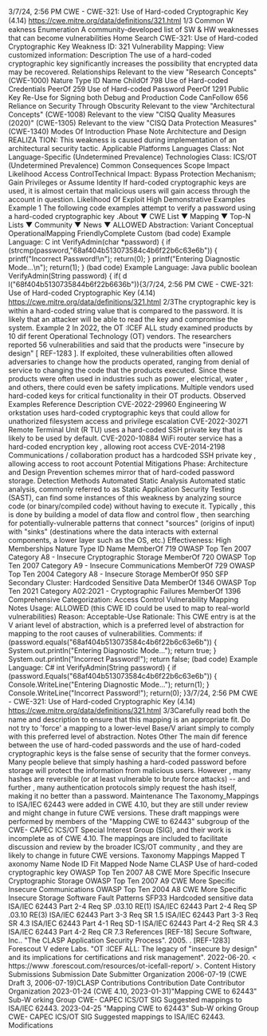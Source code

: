 3/7/24, 2:56 PM CWE - CWE-321: Use of Hard-coded Cryptographic Key (4.14)
https://cwe.mitre.org/data/deﬁnitions/321.html 1/3
Common W eakness Enumeration
A community-developed list of SW & HW weaknesses that can become
vulnerabilities
Home Search
CWE-321: Use of Hard-coded Cryptographic Key
Weakness ID: 321
Vulnerability Mapping: 
View customized information:
 Description
The use of a hard-coded cryptographic key significantly increases the possibility that encrypted data may be recovered.
 Relationships
 Relevant to the view "Research Concepts" (CWE-1000)
Nature Type ID Name
ChildOf 798 Use of Hard-coded Credentials
PeerOf 259 Use of Hard-coded Password
PeerOf 1291 Public Key Re-Use for Signing both Debug and Production Code
CanFollow 656 Reliance on Security Through Obscurity
 Relevant to the view "Architectural Concepts" (CWE-1008)
 Relevant to the view "CISQ Quality Measures (2020)" (CWE-1305)
 Relevant to the view "CISQ Data Protection Measures" (CWE-1340)
 Modes Of Introduction
Phase Note
Architecture and Design REALIZA TION: This weakness is caused during implementation of an architectural security tactic.
 Applicable Platforms
Languages
Class: Not Language-Specific (Undetermined Prevalence)
Technologies
Class: ICS/OT (Undetermined Prevalence)
 Common Consequences
Scope Impact Likelihood
Access ControlTechnical Impact: Bypass Protection Mechanism; Gain Privileges or Assume Identity
If hard-coded cryptographic keys are used, it is almost certain that malicious users will gain access
through the account in question.
 Likelihood Of Exploit
High
 Demonstrative Examples
Example 1
The following code examples attempt to verify a password using a hard-coded cryptographic key .About ▼ CWE List ▼ Mapping ▼ Top-N Lists ▼ Community ▼ News ▼
ALLOWED
Abstraction: Variant
Conceptual OperationalMapping
FriendlyComplete Custom
(bad code) Example Language: C 
int VerifyAdmin(char \*password) {
if (strcmp(password,"68af404b513073584c4b6f22b6c63e6b")) {
printf("Incorrect Password!\n");
return(0);
}
printf("Entering Diagnostic Mode...\n");
return(1);
}
(bad code) Example Language: Java 
public boolean VerifyAdmin(String password) {
if( d l("68f404b5130735844b6f22b6636b")){3/7/24, 2:56 PM CWE - CWE-321: Use of Hard-coded Cryptographic Key (4.14)
https://cwe.mitre.org/data/deﬁnitions/321.html 2/3The cryptographic key is within a hard-coded string value that is compared to the password. It is likely that an attacker will be able to
read the key and compromise the system.
Example 2
In 2022, the OT :ICEF ALL study examined products by 10 dif ferent Operational Technology (OT) vendors. The researchers reported 56
vulnerabilities and said that the products were "insecure by design" [ REF-1283 ]. If exploited, these vulnerabilities often allowed
adversaries to change how the products operated, ranging from denial of service to changing the code that the products executed.
Since these products were often used in industries such as power , electrical, water , and others, there could even be safety
implications.
Multiple vendors used hard-coded keys for critical functionality in their OT products.
 Observed Examples
Reference Description
CVE-2022-29960 Engineering W orkstation uses hard-coded cryptographic keys that could allow for unathorized
filesystem access and privilege escalation
CVE-2022-30271 Remote Terminal Unit (R TU) uses a hard-coded SSH private key that is likely to be used by default.
CVE-2020-10884 WiFi router service has a hard-coded encryption key , allowing root access
CVE-2014-2198 Communications / collaboration product has a hardcoded SSH private key , allowing access to root
account
 Potential Mitigations
Phase: Architecture and Design
Prevention schemes mirror that of hard-coded password storage.
 Detection Methods
Automated Static Analysis
Automated static analysis, commonly referred to as Static Application Security Testing (SAST), can find some instances of this
weakness by analyzing source code (or binary/compiled code) without having to execute it. Typically , this is done by building a
model of data flow and control flow , then searching for potentially-vulnerable patterns that connect "sources" (origins of input)
with "sinks" (destinations where the data interacts with external components, a lower layer such as the OS, etc.)
Effectiveness: High
 Memberships
Nature Type ID Name
MemberOf 719 OWASP Top Ten 2007 Category A8 - Insecure Cryptographic Storage
MemberOf 720 OWASP Top Ten 2007 Category A9 - Insecure Communications
MemberOf 729 OWASP Top Ten 2004 Category A8 - Insecure Storage
MemberOf 950 SFP Secondary Cluster: Hardcoded Sensitive Data
MemberOf 1346 OWASP Top Ten 2021 Category A02:2021 - Cryptographic Failures
MemberOf 1396 Comprehensive Categorization: Access Control
 Vulnerability Mapping Notes
Usage: ALLOWED (this CWE ID could be used to map to real-world vulnerabilities)
Reason: Acceptable-Use
Rationale:
This CWE entry is at the V ariant level of abstraction, which is a preferred level of abstraction for mapping to the root causes of
vulnerabilities.
Comments:
if (password.equals("68af404b513073584c4b6f22b6c63e6b")) {
System.out.println("Entering Diagnostic Mode...");
return true;
}
System.out.println("Incorrect Password!");
return false;
(bad code) Example Language: C# 
int VerifyAdmin(String password) {
if (password.Equals("68af404b513073584c4b6f22b6c63e6b")) {
Console.WriteLine("Entering Diagnostic Mode...");
return(1);
}
Console.WriteLine("Incorrect Password!");
return(0);
}3/7/24, 2:56 PM CWE - CWE-321: Use of Hard-coded Cryptographic Key (4.14)
https://cwe.mitre.org/data/deﬁnitions/321.html 3/3Carefully read both the name and description to ensure that this mapping is an appropriate fit. Do not try to 'force' a mapping to a
lower-level Base/V ariant simply to comply with this preferred level of abstraction.
 Notes
Other
The main dif ference between the use of hard-coded passwords and the use of hard-coded cryptographic keys is the false sense of
security that the former conveys. Many people believe that simply hashing a hard-coded password before storage will protect the
information from malicious users. However , many hashes are reversible (or at least vulnerable to brute force attacks) -- and further ,
many authentication protocols simply request the hash itself, making it no better than a password.
Maintenance
The Taxonomy\_Mappings to ISA/IEC 62443 were added in CWE 4.10, but they are still under review and might change in future
CWE versions. These draft mappings were performed by members of the "Mapping CWE to 62443" subgroup of the CWE- CAPEC
ICS/OT Special Interest Group (SIG), and their work is incomplete as of CWE 4.10. The mappings are included to facilitate
discussion and review by the broader ICS/OT community , and they are likely to change in future CWE versions.
 Taxonomy Mappings
Mapped T axonomy Name Node ID Fit Mapped Node Name
CLASP Use of hard-coded cryptographic key
OWASP Top Ten 2007 A8 CWE More Specific Insecure Cryptographic Storage
OWASP Top Ten 2007 A9 CWE More Specific Insecure Communications
OWASP Top Ten 2004 A8 CWE More Specific Insecure Storage
Software Fault Patterns SFP33 Hardcoded sensitive data
ISA/IEC 62443 Part 2-4 Req SP .03.10 RE(1)
ISA/IEC 62443 Part 2-4 Req SP .03.10 RE(3)
ISA/IEC 62443 Part 3-3 Req SR 1.5
ISA/IEC 62443 Part 3-3 Req SR 4.3
ISA/IEC 62443 Part 4-1 Req SD-1
ISA/IEC 62443 Part 4-2 Req SR 4.3
ISA/IEC 62443 Part 4-2 Req CR 7.3
 References
[REF-18] Secure Software, Inc.. "The CLASP Application Security Process". 2005.
.
[REF-1283] Forescout V edere Labs. "OT :ICEF ALL: The legacy of "insecure by design" and its implications for certifications and
risk management". 2022-06-20. < https://www .forescout.com/resources/ot-icefall-report/ >.
 Content History
 Submissions
Submission Date Submitter Organization
2006-07-19
(CWE Draft 3, 2006-07-19)CLASP
 Contributions
Contribution Date Contributor Organization
2023-01-24
(CWE 4.10, 2023-01-31)"Mapping CWE to 62443" Sub-W orking Group CWE- CAPEC ICS/OT SIG
Suggested mappings to ISA/IEC 62443.
2023-04-25 "Mapping CWE to 62443" Sub-W orking Group CWE- CAPEC ICS/OT SIG
Suggested mappings to ISA/IEC 62443.
 Modifications